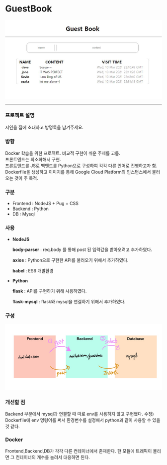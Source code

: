 # GuestBook

![/image/readme.JPG](/image/readme.JPG)

------

### 프로젝트 설명

지인을 집에 초대하고 방명록을 남겨주세요. 



### 방향

Docker 학습을 위한 프로젝트. 비교적 구현이 쉬운 주제를 고름.   
프론트엔드는 최소화해서 구현.   
프론트엔드를 JS로 백엔드를 Python으로 구성하여 각각 다른 언어로 진행하고자 함.   
Dockerfile을 생성하고 이미지를 통해 Google Cloud Platform의 인스턴스에서 불러오는 것이 주 목적.   



### 구분

- Frontend :  NodeJS + Pug  + CSS
- Backend : Python
- DB : Mysql



### 사용

- **NodeJS**

    **body-parser** :  req.body 를 통해 post 된 입력값을 받아오려고 추가하였다.

    **axios** : Python으로 구현한 API를 불러오기 위해서 추가하였다.

    **babel** : ES6 개발환경

- **Python**

    **flask** : API를 구현하기 위해 사용하였다. 

    f**lask-mysql** : flask와 mysql을 연결하기 위해서 추가하였다.



### 구성

![/image/readme2.png](/image/readme2.png)



### 개선할 점

Backend 부분에서 mysql과 연결할 때 따로 env를 사용하지 않고 구현했다. 
수정) Dockerfile에 env 명령어를 써서 환경변수를 설정해서 python과 같이 사용할 수 있을 것 같다.



### Docker

Frontend,Backend,DB가 각각 다른 컨테이너에서 존재한다. 한 모듈에 트래픽이 몰리면 그 컨테이너의 개수를 늘려서 대응하면 된다.
